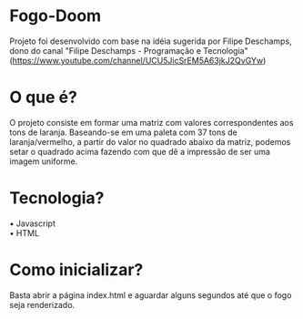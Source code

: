 # Fogo-Doom

Projeto foi desenvolvido com base na idéia sugerida por Filipe Deschamps, dono do canal "Filipe Deschamps - Programação e Tecnologia" (https://www.youtube.com/channel/UCU5JicSrEM5A63jkJ2QvGYw)<br>

# O que é?

O projeto consiste em formar uma matriz com valores correspondentes aos tons de laranja. Baseando-se em uma paleta com 37 tons de laranja/vermelho, a partir do valor no quadrado abaixo da matriz, podemos setar o quadrado acima fazendo com que dê a impressão de ser uma imagem uniforme.

# Tecnologia?

• Javascript<br>
• HTML

# Como inicializar?

Basta abrir a página index.html e aguardar alguns segundos até que o fogo seja renderizado.
